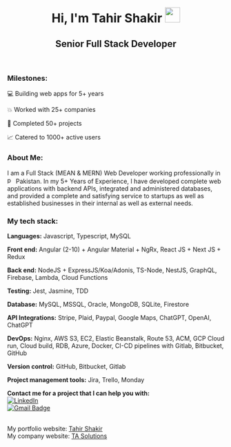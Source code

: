 <h1 align="center">Hi, I'm Tahir Shakir <img src="https://media.giphy.com/media/hvRJCLFzcasrR4ia7z/giphy.gif" width="35"></h1>
<h2 align="center">Senior Full Stack Developer</h2>
<br>
<p>

<h3><b>Milestones:</b></h3>

💻 Building web apps for 5+ years

💥 Worked with 25+ companies

💎 Completed 50+ projects

📈 Catered to 1000+ active users

<h3><b>About Me:</b></h3>
  
I am a Full Stack (MEAN & MERN) Web Developer working professionally in <img width="16" height="16" src="https://img.icons8.com/color/48/pakistan.png" alt="pakistan"/> Pakistan. In my 5+ Years of Experience, I have developed complete web applications with backend APIs, integrated and administered databases, and provided a complete and satisfying service to startups as well as established businesses in their internal as well as external needs.

<h3><b>My tech stack:</b></h3>

<b>Languages:</b> Javascript, Typescript, MySQL

<b>Front end:</b> Angular (2-10) + Angular Material + NgRx, React JS + Next JS + Redux

<b>Back end:</b> NodeJS + ExpressJS/Koa/Adonis, TS-Node, NestJS, GraphQL, Firebase, Lambda, Cloud Functions 

<b>Testing:</b> Jest, Jasmine, TDD

<b>Database:</b> MySQL, MSSQL, Oracle, MongoDB, SQLite, Firestore

<b>API Integrations:</b> Stripe, Plaid, Paypal, Google Maps, ChatGPT, OpenAI, ChatGPT

<b>DevOps:</b> Nginx, AWS S3, EC2, Elastic Beanstalk, Route 53, ACM, GCP Cloud run, Cloud build, RDB, Azure, Docker, CI-CD pipelines with Gitlab, Bitbucket, GitHub

<b>Version control:</b> GitHub, Bitbucket, Gitlab

<b>Project management tools:</b> Jira, Trello, Monday


<b>Contact me for a project that I can help you with:</b><br>
<a href="https://www.linkedin.com/in/tahirshakir" target="_blank"><img alt="LinkedIn" src="https://img.shields.io/badge/linkedin-%230077B5.svg?&style=for-the-badge&logo=linkedin&logoColor=white" /></a><br>
[![Gmail Badge](https://img.shields.io/badge/-tahir60652@gmail.com-c14438?style=flat-square&logo=Gmail&logoColor=white&link=mailto:tahir60652@gmail.com)](mailto:tahir60652@gmail.com)
</p>
<br>
My portfolio website: <a href="https://tahirshakir.com">Tahir Shakir</a><br>
My company website: <a href="https://tasolutions.com.pk">TA Solutions</a>
